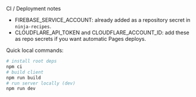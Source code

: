 CI / Deployment notes

- FIREBASE_SERVICE_ACCOUNT: already added as a repository secret in `ninja-recipes`.
- CLOUDFLARE_API_TOKEN and CLOUDFLARE_ACCOUNT_ID: add these as repo secrets if you want automatic Pages deploys.

Quick local commands:

```bash
# install root deps
npm ci
# build client
npm run build
# run server locally (dev)
npm run dev
```
